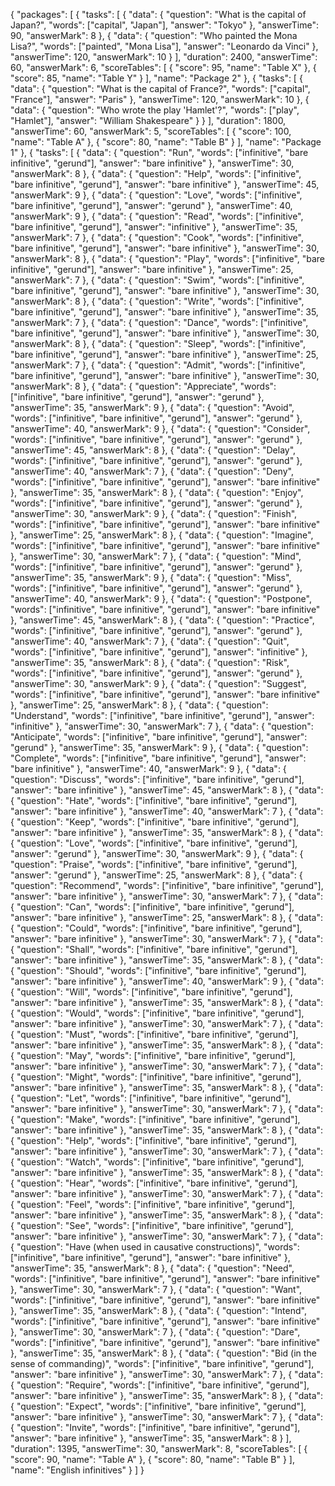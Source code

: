 {
  "packages": [
    {
      "tasks": [
        {
          "data": {
            "question": "What is the capital of Japan?",
            "words": ["capital", "Japan"],
            "answer": "Tokyo"
          },
          "answerTime": 90,
          "answerMark": 8
        },
        {
          "data": {
            "question": "Who painted the Mona Lisa?",
            "words": ["painted", "Mona Lisa"],
            "answer": "Leonardo da Vinci"
          },
          "answerTime": 120,
          "answerMark": 10
        }
      ],
      "duration": 2400,
      "answerTime": 60,
      "answerMark": 6,
      "scoreTables": [
        {
          "score": 95,
          "name": "Table X"
        },
        {
          "score": 85,
          "name": "Table Y"
        }
      ],
      "name": "Package 2"
    }, 
    {
      "tasks": [
        {
          "data": {
            "question": "What is the capital of France?",
            "words": ["capital", "France"],
            "answer": "Paris"
          },
          "answerTime": 120,
          "answerMark": 10
        },
        {
          "data": {
            "question": "Who wrote the play 'Hamlet'?",
            "words": ["play", "Hamlet"],
            "answer": "William Shakespeare"
          }
        }
      ],
      "duration": 1800,
      "answerTime": 60,
      "answerMark": 5,
      "scoreTables": [
        {
          "score": 100,
          "name": "Table A"
        },
        {
          "score": 80,
          "name": "Table B"
        }
      ],
      "name": "Package 1"
    },
    {
  "tasks": [
    {
      "data": {
        "question": "Run",
        "words": ["infinitive", "bare infinitive", "gerund"],
        "answer": "bare infinitive"
      },
      "answerTime": 30,
      "answerMark": 8
    },
    {
      "data": {
        "question": "Help",
        "words": ["infinitive", "bare infinitive", "gerund"],
        "answer": "bare infinitive"
      },
      "answerTime": 45,
      "answerMark": 9
    },
    {
      "data": {
        "question": "Love",
        "words": ["infinitive", "bare infinitive", "gerund"],
        "answer": "gerund"
      },
      "answerTime": 40,
      "answerMark": 9
    },
    {
      "data": {
        "question": "Read",
        "words": ["infinitive", "bare infinitive", "gerund"],
        "answer": "infinitive"
      },
      "answerTime": 35,
      "answerMark": 7
    },
    {
      "data": {
        "question": "Cook",
        "words": ["infinitive", "bare infinitive", "gerund"],
        "answer": "bare infinitive"
      },
      "answerTime": 30,
      "answerMark": 8
    },
    {
      "data": {
        "question": "Play",
        "words": ["infinitive", "bare infinitive", "gerund"],
        "answer": "bare infinitive"
      },
      "answerTime": 25,
      "answerMark": 7
    },
    {
      "data": {
        "question": "Swim",
        "words": ["infinitive", "bare infinitive", "gerund"],
        "answer": "bare infinitive"
      },
      "answerTime": 30,
      "answerMark": 8
    },
    {
      "data": {
        "question": "Write",
        "words": ["infinitive", "bare infinitive", "gerund"],
        "answer": "bare infinitive"
      },
      "answerTime": 35,
      "answerMark": 7
    },
    {
      "data": {
        "question": "Dance",
        "words": ["infinitive", "bare infinitive", "gerund"],
        "answer": "bare infinitive"
      },
      "answerTime": 30,
      "answerMark": 8
    },
    {
      "data": {
        "question": "Sleep",
        "words": ["infinitive", "bare infinitive", "gerund"],
        "answer": "bare infinitive"
      },
      "answerTime": 25,
      "answerMark": 7
    },
    {
      "data": {
        "question": "Admit",
        "words": ["infinitive", "bare infinitive", "gerund"],
        "answer": "bare infinitive"
      },
      "answerTime": 30,
      "answerMark": 8
    },
    {
      "data": {
        "question": "Appreciate",
        "words": ["infinitive", "bare infinitive", "gerund"],
        "answer": "gerund"
      },
      "answerTime": 35,
      "answerMark": 9
    },
    {
      "data": {
        "question": "Avoid",
        "words": ["infinitive", "bare infinitive", "gerund"],
        "answer": "gerund"
      },
      "answerTime": 40,
      "answerMark": 9
    },
    {
      "data": {
        "question": "Consider",
        "words": ["infinitive", "bare infinitive", "gerund"],
        "answer": "gerund"
      },
      "answerTime": 45,
      "answerMark": 8
    },
    {
      "data": {
        "question": "Delay",
        "words": ["infinitive", "bare infinitive", "gerund"],
        "answer": "gerund"
      },
      "answerTime": 40,
      "answerMark": 7
    },
    {
      "data": {
        "question": "Deny",
        "words": ["infinitive", "bare infinitive", "gerund"],
        "answer": "bare infinitive"
      },
      "answerTime": 35,
      "answerMark": 8
    },
    {
      "data": {
        "question": "Enjoy",
        "words": ["infinitive", "bare infinitive", "gerund"],
        "answer": "gerund"
      },
      "answerTime": 30,
      "answerMark": 9
    },
    {
      "data": {
        "question": "Finish",
        "words": ["infinitive", "bare infinitive", "gerund"],
        "answer": "bare infinitive"
      },
      "answerTime": 25,
      "answerMark": 8
    },
    {
      "data": {
        "question": "Imagine",
        "words": ["infinitive", "bare infinitive", "gerund"],
        "answer": "bare infinitive"
      },
      "answerTime": 30,
      "answerMark": 7
    },
    {
      "data": {
        "question": "Mind",
        "words": ["infinitive", "bare infinitive", "gerund"],
        "answer": "gerund"
      },
      "answerTime": 35,
      "answerMark": 9
    },
    {
      "data": {
        "question": "Miss",
        "words": ["infinitive", "bare infinitive", "gerund"],
        "answer": "gerund"
      },
      "answerTime": 40,
      "answerMark": 9
    },
    {
      "data": {
        "question": "Postpone",
        "words": ["infinitive", "bare infinitive", "gerund"],
        "answer": "bare infinitive"
      },
      "answerTime": 45,
      "answerMark": 8
    },
    {
      "data": {
        "question": "Practice",
        "words": ["infinitive", "bare infinitive", "gerund"],
        "answer": "gerund"
      },
      "answerTime": 40,
      "answerMark": 7
    },
    {
      "data": {
        "question": "Quit",
        "words": ["infinitive", "bare infinitive", "gerund"],
        "answer": "infinitive"
      },
      "answerTime": 35,
      "answerMark": 8
    },
    {
      "data": {
        "question": "Risk",
        "words": ["infinitive", "bare infinitive", "gerund"],
        "answer": "gerund"
      },
      "answerTime": 30,
      "answerMark": 9
    },
    {
      "data": {
        "question": "Suggest",
        "words": ["infinitive", "bare infinitive", "gerund"],
        "answer": "bare infinitive"
      },
      "answerTime": 25,
      "answerMark": 8
    },
    {
      "data": {
        "question": "Understand",
        "words": ["infinitive", "bare infinitive", "gerund"],
        "answer": "infinitive"
      },
      "answerTime": 30,
      "answerMark": 7
    },
    {
      "data": {
        "question": "Anticipate",
        "words": ["infinitive", "bare infinitive", "gerund"],
        "answer": "gerund"
      },
      "answerTime": 35,
      "answerMark": 9
    },
    {
      "data": {
        "question": "Complete",
        "words": ["infinitive", "bare infinitive", "gerund"],
        "answer": "bare infinitive"
      },
      "answerTime": 40,
      "answerMark": 9
    },
    {
      "data": {
        "question": "Discuss",
        "words": ["infinitive", "bare infinitive", "gerund"],
        "answer": "bare infinitive"
      },
      "answerTime": 45,
      "answerMark": 8
    },
    {
      "data": {
        "question": "Hate",
        "words": ["infinitive", "bare infinitive", "gerund"],
        "answer": "bare infinitive"
      },
      "answerTime": 40,
      "answerMark": 7
    },
    {
      "data": {
        "question": "Keep",
        "words": ["infinitive", "bare infinitive", "gerund"],
        "answer": "bare infinitive"
      },
      "answerTime": 35,
      "answerMark": 8
    },
    {
      "data": {
        "question": "Love",
        "words": ["infinitive", "bare infinitive", "gerund"],
        "answer": "gerund"
      },
      "answerTime": 30,
      "answerMark": 9
    },
    {
      "data": {
        "question": "Praise",
        "words": ["infinitive", "bare infinitive", "gerund"],
        "answer": "gerund"
      },
      "answerTime": 25,
      "answerMark": 8
    },
    {
      "data": {
        "question": "Recommend",
        "words": ["infinitive", "bare infinitive", "gerund"],
        "answer": "bare infinitive"
      },
      "answerTime": 30,
      "answerMark": 7
    },
    {
      "data": {
        "question": "Can",
        "words": ["infinitive", "bare infinitive", "gerund"],
        "answer": "bare infinitive"
      },
      "answerTime": 25,
      "answerMark": 8
    },
    {
      "data": {
        "question": "Could",
        "words": ["infinitive", "bare infinitive", "gerund"],
        "answer": "bare infinitive"
      },
      "answerTime": 30,
      "answerMark": 7
    },
    {
      "data": {
        "question": "Shall",
        "words": ["infinitive", "bare infinitive", "gerund"],
        "answer": "bare infinitive"
      },
      "answerTime": 35,
      "answerMark": 8
    },
    {
      "data": {
        "question": "Should",
        "words": ["infinitive", "bare infinitive", "gerund"],
        "answer": "bare infinitive"
      },
      "answerTime": 40,
      "answerMark": 9
    },
    {
      "data": {
        "question": "Will",
        "words": ["infinitive", "bare infinitive", "gerund"],
        "answer": "bare infinitive"
      },
      "answerTime": 35,
      "answerMark": 8
    },
    {
      "data": {
        "question": "Would",
        "words": ["infinitive", "bare infinitive", "gerund"],
        "answer": "bare infinitive"
      },
      "answerTime": 30,
      "answerMark": 7
    },
    {
      "data": {
        "question": "Must",
        "words": ["infinitive", "bare infinitive", "gerund"],
        "answer": "bare infinitive"
      },
      "answerTime": 35,
      "answerMark": 8
    },
    {
      "data": {
        "question": "May",
        "words": ["infinitive", "bare infinitive", "gerund"],
        "answer": "bare infinitive"
      },
      "answerTime": 30,
      "answerMark": 7
    },
    {
      "data": {
        "question": "Might",
        "words": ["infinitive", "bare infinitive", "gerund"],
        "answer": "bare infinitive"
      },
      "answerTime": 35,
      "answerMark": 8
    },
    {
      "data": {
        "question": "Let",
        "words": ["infinitive", "bare infinitive", "gerund"],
        "answer": "bare infinitive"
      },
      "answerTime": 30,
      "answerMark": 7
    },
    {
      "data": {
        "question": "Make",
        "words": ["infinitive", "bare infinitive", "gerund"],
        "answer": "bare infinitive"
      },
      "answerTime": 35,
      "answerMark": 8
    },
    {
      "data": {
        "question": "Help",
        "words": ["infinitive", "bare infinitive", "gerund"],
        "answer": "bare infinitive"
      },
      "answerTime": 30,
      "answerMark": 7
    },
    {
      "data": {
        "question": "Watch",
        "words": ["infinitive", "bare infinitive", "gerund"],
        "answer": "bare infinitive"
      },
      "answerTime": 35,
      "answerMark": 8
    },
    {
      "data": {
        "question": "Hear",
        "words": ["infinitive", "bare infinitive", "gerund"],
        "answer": "bare infinitive"
      },
      "answerTime": 30,
      "answerMark": 7
    },
    {
      "data": {
        "question": "Feel",
        "words": ["infinitive", "bare infinitive", "gerund"],
        "answer": "bare infinitive"
      },
      "answerTime": 35,
      "answerMark": 8
    },
    {
      "data": {
        "question": "See",
        "words": ["infinitive", "bare infinitive", "gerund"],
        "answer": "bare infinitive"
      },
      "answerTime": 30,
      "answerMark": 7
    },
    {
      "data": {
        "question": "Have (when used in causative constructions)",
        "words": ["infinitive", "bare infinitive", "gerund"],
        "answer": "bare infinitive"
      },
      "answerTime": 35,
      "answerMark": 8
    },
    {
      "data": {
        "question": "Need",
        "words": ["infinitive", "bare infinitive", "gerund"],
        "answer": "bare infinitive"
      },
      "answerTime": 30,
      "answerMark": 7
    },
    {
      "data": {
        "question": "Want",
        "words": ["infinitive", "bare infinitive", "gerund"],
        "answer": "bare infinitive"
      },
      "answerTime": 35,
      "answerMark": 8
    },
    {
      "data": {
        "question": "Intend",
        "words": ["infinitive", "bare infinitive", "gerund"],
        "answer": "bare infinitive"
      },
      "answerTime": 30,
      "answerMark": 7
    },
    {
      "data": {
        "question": "Dare",
        "words": ["infinitive", "bare infinitive", "gerund"],
        "answer": "bare infinitive"
      },
      "answerTime": 35,
      "answerMark": 8
    },
    {
      "data": {
        "question": "Bid (in the sense of commanding)",
        "words": ["infinitive", "bare infinitive", "gerund"],
        "answer": "bare infinitive"
      },
      "answerTime": 30,
      "answerMark": 7
    },
    {
      "data": {
        "question": "Require",
        "words": ["infinitive", "bare infinitive", "gerund"],
        "answer": "bare infinitive"
      },
      "answerTime": 35,
      "answerMark": 8
    },
    {
      "data": {
        "question": "Expect",
        "words": ["infinitive", "bare infinitive", "gerund"],
        "answer": "bare infinitive"
      },
      "answerTime": 30,
      "answerMark": 7
    },
    {
      "data": {
        "question": "Invite",
        "words": ["infinitive", "bare infinitive", "gerund"],
        "answer": "bare infinitive"
      },
      "answerTime": 35,
      "answerMark": 8
    }
  ],
  "duration": 1395,
  "answerTime": 30,
  "answerMark": 8,
  "scoreTables": [
    {
      "score": 90,
      "name": "Table A"
    },
    {
      "score": 80,
      "name": "Table B"
    }
  ],
  "name": "English infinitives"
  }
  ]
}
